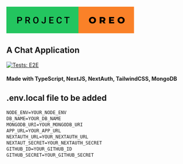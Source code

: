 ![project_oreo by lizardkingLK](/project-oreo.svg)

## A Chat Application

[![Tests: E2E](https://github.com/lizardkingLK/project_oreo/actions/workflows/e2e-ci.yml/badge.svg)](https://github.com/lizardkingLK/project_oreo/actions/workflows/e2e-ci.yml)

#### Made with TypeScript, NextJS, NextAuth, TailwindCSS, MongoDB

## .env.local file to be added

```
NODE_ENV=YOUR_NODE_ENV
DB_NAME=YOUR_DB_NAME
MONGODB_URI=YOUR_MONGODB_URI
APP_URL=YOUR_APP_URL
NEXTAUTH_URL=YOUR_NEXTAUTH_URL
NEXTAUT_SECRET=YOUR_NEXTAUTH_SECRET
GITHUB_ID=YOUR_GITHUB_ID
GITHUB_SECRET=YOUR_GITHUB_SECRET
```
